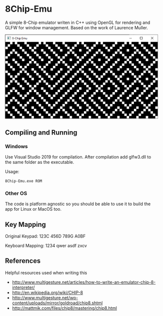 # 8Chip-Emu

A simple 8-Chip emulator writen in C++ using OpenGL for rendering and GLFW for window management.
Based on the work of Laurence Muller.
<p align="center">
      <img src="Docs/Images/Maze.png">
</p>

## Compiling and Running

### Windows
Use Visual Studio 2019 for compilation.
After compilation add glfw3.dll to the same folder as the executable.

Usage:
```
8Chip-Emu.exe ROM
```
### Other OS
The code is platform agnostic so you should be able to use it to build the app for Linux or MacOS too.

## Key Mapping 
Original Keypad:
123C
456D
789G
A0BF

Keyboard Mapping:
1234
qwer
asdf
zxcv

## References
Helpful resources used when writing this

- http://www.multigesture.net/articles/how-to-write-an-emulator-chip-8-interpreter/
- http://en.wikipedia.org/wiki/CHIP-8
- http://www.multigesture.net/wp-content/uploads/mirror/goldroad/chip8.shtml
- http://mattmik.com/files/chip8/mastering/chip8.html
